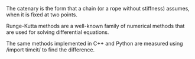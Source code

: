 The catenary is the form that a chain (or a rope without stiffness) assumes,
when it is fixed at two points.

Runge-Kutta methods are a well-known family of numerical methods that
are used for solving differential equations.

The same methods implemented in C++ and Python are measured using /import timeit/ to find the difference.  
